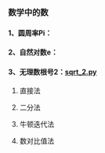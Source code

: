 ### 数学中的数


#### 1、圆周率Pi： 


#### 2、自然对数e： 

#### 3、无理数根号2：[sqrt_2.py](https://github.com/Anfany/Playing_Math_with_Python3/blob/master/computer/sqrt_2.py)

   1. 直接法
   
   2. 二分法
   
   3. 牛顿迭代法
   
   4. 数对比值法
   
   
   
